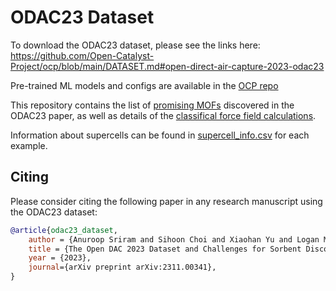 # ODAC23 Dataset

To download the ODAC23 dataset, please see the links here: https://github.com/Open-Catalyst-Project/ocp/blob/main/DATASET.md#open-direct-air-capture-2023-odac23

Pre-trained ML models and configs are available in the [OCP repo](../core/model_checkpoints#open-direct-air-capture-2023-odac23)

This repository contains the list of [promising MOFs](https://github.com/Open-Catalyst-Project/odac-data/tree/main/promising_mof) discovered in the ODAC23 paper, as well as details of the [classifical force field calculations](https://github.com/Open-Catalyst-Project/odac-data/tree/main/force_field). 

Information about supercells can be found in [supercell_info.csv](https://github.com/Open-Catalyst-Project/odac-data/tree/main/supercell_info.csv) for each example.

## Citing

Please consider citing the following paper in any research manuscript using the ODAC23 dataset:

```bibtex
@article{odac23_dataset,
    author = {Anuroop Sriram and Sihoon Choi and Xiaohan Yu and Logan M. Brabson and Abhishek Das and Zachary Ulissi and Matt Uyttendaele and Andrew J. Medford and David S. Sholl},
    title = {The Open DAC 2023 Dataset and Challenges for Sorbent Discovery in Direct Air Capture},
    year = {2023},
    journal={arXiv preprint arXiv:2311.00341},
}
